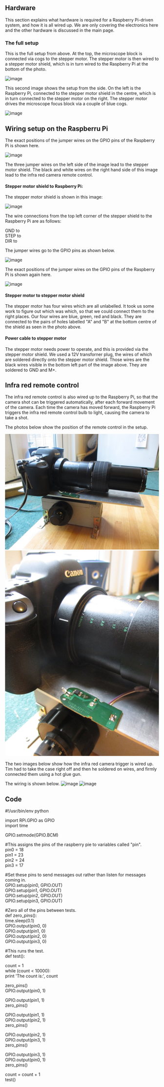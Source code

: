 

## Hardware

This section explains what hardware is required for a Raspberry Pi-driven system, and how it is all wired up. We are only covering the electronics here and the other hardware is discussed in the main page. 

### The full setup 

This is the full setup from above. At the top, the microscope block is connected via cogs to the stepper motor. The stepper motor is then wired to a stepper motor shield, which is in turn wired to the Raspberry Pi at the bottom of the photo. 


<img src="images/IMG_5876.JPG" alt="image"/>

This second image shows the setup from the side. On the left is the Raspberry Pi, connected to the stepper motor shield in the centre, which is in turn connected to the stepper motor on the right. The stepper motor drives the microscope focus block via a couple of blue cogs. 

<img src="images/_MG_5890.JPG" alt="image"/>

## Wiring setup on the Raspberru Pi

The exact positions of the jumper wires on the GPIO pins of the Raspberry Pi is shown here.

<img src="images/_MG_5898.JPG" alt="image"/>

The three jumper wires on the left side of the image lead to the stepper motor shield. The black and white wires on the right hand side of this image lead to the infra red camera remote control. 

#### Stepper motor shield to Raspberry Pi:

The stepper motor shield is shown in this image:

<img src="images/_MG_5891.JPG" alt="image"/>

The wire connections from the top left corner of the stepper shield to the Raspberry Pi are as follows:

GND to <br>
STEP to <br>
DIR to 

The jumper wires go to the GPIO pins as shown below. 

<img src="images/_MG_5894.JPG" alt="image"/>

The exact positions of the jumper wires on the GPIO pins of the Raspberry Pi is shown again here.

<img src="images/_MG_5898.JPG" alt="image"/>


#### Stepper motor to stepper motor shield

The stepper motor has four wires which are all unlabelled. It took us some work to figure out which was which, so that we could connect them to the right places. Our four wires are blue, green, red and black. They are connected to the pairs of holes labelled "A" and "B" at the bottom centre of the shield as seen in the photo above.

#### Power cable to stepper motor

The stepper motor needs power to operate, and this is provided via the stepper motor shield. We used a 12V transforner plug, the wires of which are soldered directly onto the stepper motor shield. Those wires are the black wires visible in the bottom left part of the image above. They are soldered to GND and M+.

## Infra red remote control

The infra red remote control is also wired up to the Raspberry Pi, so that the camera shot can be triggered automatically, after each forward movement of the camera. Each time the camera has moved forward, the Raspberry Pi triggers the infra red remote control bulb to light, causing the camera to take a shot. 

The photos below show the position of the remote control in the setup. 

<img src="images/IMG_5243.JPG" alt="image"/>
<img src="images/IMG_5244.JPG" alt="image"/>

The two images below show how the infra red camera trigger is wired up. Tim had to take the case right off and then he soldered on wires, and firmly connected them using a hot glue gun. 

The wiring is shown below. 
<img src="images/_MG_5899.JPG" alt="image"/>
<img src="images/_MG_5900.JPG" alt="image"/>






## Code
<p>
#!/usr/bin/env python
</p><p>
import RPi.GPIO as GPIO<br>
import time
</p><p>
GPIO.setmode(GPIO.BCM)
</p><p>
#This assigns the pins of the raspberry pie to variables called "pin".<br>
pin0 = 18<br>
pin1 = 23<br>
pin2 = 24<br>
pin3 = 17
</p><p>
#Set these pins to send messages out rather than listen for messages coming in. <br>
GPIO.setup(pin0, GPIO.OUT)<br>
GPIO.setup(pin1, GPIO.OUT)<br>
GPIO.setup(pin2, GPIO.OUT)<br>
GPIO.setup(pin3, GPIO.OUT)
</p><p>
#Zero all of the pins between tests. <br>
def zero_pins():<br>
    time.sleep(0.1)<br>
    GPIO.output(pin0, 0)<br>
    GPIO.output(pin1, 0)<br>
    GPIO.output(pin2, 0)<br>
    GPIO.output(pin3, 0)
	</p><p>
#This runs the test.<br>
def test():
     </p><p>   
    count = 1<br>
    while (count < 10000):<br>
            print 'The count is:', count
</p><p>		
            zero_pins()<br>
            GPIO.output(pin0, 1) 
</p><p>
            GPIO.output(pin1, 1)<br>
            zero_pins()             
 </p><p>       
            GPIO.output(pin1, 1)   <br>      
            GPIO.output(pin2, 1)   <br>   
            zero_pins()
</p><p>               
            GPIO.output(pin2, 1)   <br>    
            GPIO.output(pin3, 1)    <br>  
            zero_pins()
</p><p>
            GPIO.output(pin3, 1)  <br>     
            GPIO.output(pin0, 1)   <br>   
            zero_pins()
</p><p>
count = count + 1<br>
test()
</p>
